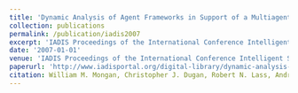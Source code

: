 ```yaml
---
title: 'Dynamic Analysis of Agent Frameworks in Support of a Multiagent Systems Reference Model'
collection: publications
permalink: /publication/iadis2007
excerpt: 'IADIS Proceedings of the International Conference Intelligent Systems and Agents (ISA) 2007.'
date: '2007-01-01'
venue: 'IADIS Proceedings of the International Conference Intelligent Systems and Agents (ISA) 2007.'
paperurl: 'http://www.iadisportal.org/digital-library/dynamic-analysis-of-agent-frameworks-insupport-of-a-multiagent-systems-reference-model'
citation: William M. Mongan, Christopher J. Dugan, Robert N. Lass, Andrew K. Hight, Jeff Salvage, William C. Regli, Pragnesh J. Modi. Dynamic Analysis of Agent Frameworks in Support of a Multiagent Systems Reference Model  IADIS Proceedings of the International Conference Intelligent Systems and Agents (ISA) 2007.
---
```


